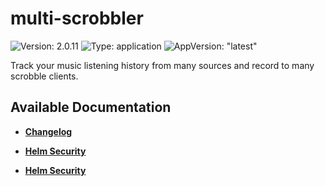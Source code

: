 # multi-scrobbler

![Version: 2.0.11](https://img.shields.io/badge/Version-2.0.11-informational?style=flat-square) ![Type: application](https://img.shields.io/badge/Type-application-informational?style=flat-square) ![AppVersion: "latest"](https://img.shields.io/badge/AppVersion-"latest"-informational?style=flat-square)

Track your music listening history from many sources and record to many scrobble clients.

## Available Documentation

- [**Changelog**](CHANGELOG)

- [**Helm Security**](container-security)

- [**Helm Security**](helm-security)

